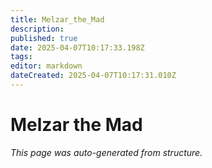 ```yaml
---
title: Melzar_the_Mad
description: 
published: true
date: 2025-04-07T10:17:33.198Z
tags: 
editor: markdown
dateCreated: 2025-04-07T10:17:31.010Z
---
```


# Melzar the Mad

*This page was auto-generated from structure.*